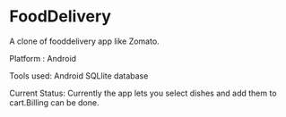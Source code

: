 # FoodDelivery

A clone of fooddelivery app like Zomato.

Platform : Android

Tools used:
  Android
  SQLlite database

Current Status:
  Currently the app lets you select dishes and add them to cart.Billing can be done.
